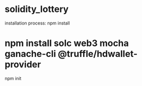 # solidity_lottery
installation process:
npm install
# npm install solc web3 mocha ganache-cli @truffle/hdwallet-provider
npm init
